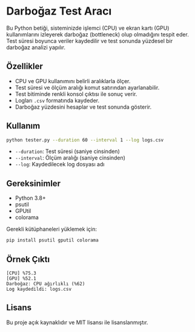 
# Darboğaz Test Aracı

Bu Python betiği, sisteminizde işlemci (CPU) ve ekran kartı (GPU) kullanımlarını izleyerek darboğaz (bottleneck) olup olmadığını tespit eder.
Test süresi boyunca veriler kaydedilir ve test sonunda yüzdesel bir darboğaz analizi yapılır.

## Özellikler
- CPU ve GPU kullanımını belirli aralıklarla ölçer.
- Test süresi ve ölçüm aralığı komut satırından ayarlanabilir.
- Test bitiminde renkli konsol çıktısı ile sonuç verir.
- Logları `.csv` formatında kaydeder.
- Darboğaz yüzdesini hesaplar ve test sonunda gösterir.

## Kullanım

```bash
python tester.py --duration 60 --interval 1 --log logs.csv
```

- `--duration`: Test süresi (saniye cinsinden)
- `--interval`: Ölçüm aralığı (saniye cinsinden)
- `--log`: Kaydedilecek log dosyası adı

## Gereksinimler
- Python 3.8+
- psutil
- GPUtil
- colorama

Gerekli kütüphaneleri yüklemek için:
```bash
pip install psutil gputil colorama
```

## Örnek Çıktı
```
[CPU] %75.3
[GPU] %52.1
Darboğaz: CPU ağırlıklı (%62)
Log kaydedildi: logs.csv
```

## Lisans
Bu proje açık kaynaklıdır ve MIT lisansı ile lisanslanmıştır.
